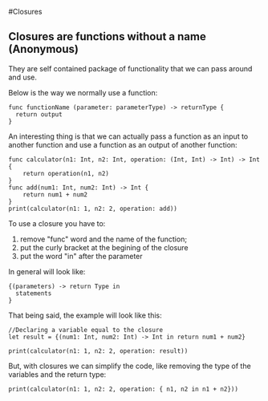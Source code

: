 #Closures

## Closures are functions without a name (Anonymous)

They are self contained package of functionality that we can pass around and use.

Below is the way we normally use a function:
```
func functionName (parameter: parameterType) -> returnType {
  return output
}
```
An interesting thing is that we can actually pass a function as an input to another function
and use a function as an output of another function: 

```
func calculator(n1: Int, n2: Int, operation: (Int, Int) -> Int) -> Int {
    return operation(n1, n2)
}
func add(num1: Int, num2: Int) -> Int {
    return num1 + num2
}
print(calculator(n1: 1, n2: 2, operation: add))
```
To use a closure you have to:
  1. remove "func" word and the name of the function;
  2. put the curly bracket at the begining of the closure
  3. put the word "in" after the parameter

In general will look like:
```
{(parameters) -> return Type in
  statements
}
```

That being said, the example will look like this:
```
//Declaring a variable equal to the closure
let result = {(num1: Int, num2: Int) -> Int in return num1 + num2}

print(calculator(n1: 1, n2: 2, operation: result))
```

But, with closures we can simplify the code, like removing the type of the variables and the return type:
```
print(calculator(n1: 1, n2: 2, operation: { n1, n2 in n1 + n2}))
```
